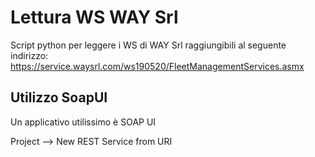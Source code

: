 # Lettura WS WAY Srl

Script python per leggere i WS di WAY Srl raggiungibili al seguente indirizzo: https://service.waysrl.com/ws190520/FleetManagementServices.asmx


## Utilizzo SoapUI

Un applicativo utilissimo è SOAP UI

Project --> New REST Service from URI 



